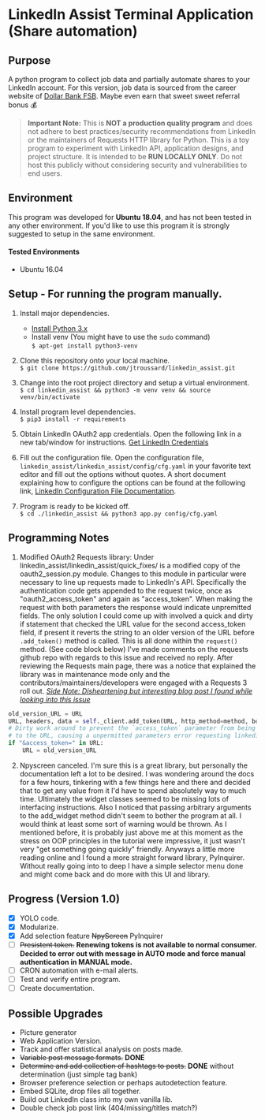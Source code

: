 LinkedIn Assist Terminal Application (Share automation)
==================

## Purpose  

A python program to collect job data and partially automate shares to your LinkedIn account. For this version, job data is sourced from the career website of [Dollar Bank FSB](https://dollarbankcareers.dejobs.org/). Maybe even earn that sweet sweet referral bonus :moneybag:
> **Important Note:**
> This is **NOT a production quality program** and does not adhere to best practices/security recommendations from LinkedIn or the maintainers of Requests HTTP library for Python.
> This is a toy program to experiment with LinkedIn API, application designs, and project structure. It is intended to be **RUN LOCALLY ONLY**. Do not host this publicly without considering security and vulnerabilities to end users.

## Environment  

This program was developed for **Ubuntu 18.04**, and has not been tested in any other environment. If you'd like to use this program it is strongly suggested to setup in the same environment.

#### Tested Environments  
- Ubuntu 16.04

## Setup - For running the program manually.  

1. Install major dependencies.  
    -  [Install Python 3.x](https://www.python.org/downloads/)
    -  Install venv (You might have to use the `sudo` command)  
    `$ apt-get install python3-venv`  
    
2. Clone this repository onto your local machine.  
`$ git clone https://github.com/jtroussard/linkedin_assist.git`

3. Change into the root project directory and setup a virtual environment.  
`$ cd linkedin_assist && python3 -m venv venv && source venv/bin/activate`  

4. Install program level dependencies.  
`$ pip3 install -r requirements`  

5. Obtain LinkedIn OAuth2 app credentials. Open the following link in a new tab/window for instructions.
[Get LinkedIn Credentials](https://github.com/jtroussard/linkedin_assist/blob/master/linkedin_assist/docs/get-linkedin-keys.md)  

6. Fill out the configuration file. Open the configuration file, `linkedin_assist/linkedin_assist/config/cfg.yaml` in your favorite text editor and fill out the options without quotes. A short document explaining how to configure the options can be found at the following link, [LinkedIn Configuration File Documentation](https://github.com/jtroussard/linkedin_assist/blob/master/linkedin_assist/docs/configuration-file-documentation.md).  

7. Program is ready to be kicked off.  
`$ cd ./linkedin_assist && python3 app.py config/cfg.yaml`


## Programming Notes  

1. Modified OAuth2 Requests library: Under linkedin_assist/linkedin_assist/quick_fixes/ is a modified copy of the oauth2_session.py module. Changes to this module in particular were necessary to line up requests made to LinkedIn's API. Specifically the authentication code gets appended to the request twice, once as "oauth2_access_token" and again as "access_token". When making the request with both parameters the response would indicate unpremitted fields. The only solution I could come up with involved a quick and dirty if statement that checked the URL value for the second access_token field, if present it reverts the string to an older version of the URL before `.add_token()` method is called. This is all done within the `request()` method. (See code block below) I've made comments on the requests github repo with regards to this issue and received no reply. After reviewing the Requests main page, there was a notice that explained the library was in maintenance mode only and the contributors/maintainers/developers were engaged with a Requests 3 roll out. [*Side Note: Disheartening but interesting blog post I found while looking into this issue*](https://vorpus.org/blog/why-im-not-collaborating-with-kenneth-reitz/)

```python
old_version_URL = URL
URL, headers, data = self._client.add_token(URL, http_method=method, body=data, headers=headers)
# Dirty work around to prevent the `access_token` parameter from being added
# to the URL, causing a unpermitted parameters error requesting linkedin resource.
if "&access_token=" in URL:
    URL = old_version_URL
```

2. Npyscreen canceled. I'm sure this is a great library, but personally the documentation left a lot to be desired. I was wondering around the docs for a few hours, tinkering with a few things here and there and decided that to get any value from it I'd have to spend absolutely way to much time. Ultimately the widget classes seemed to be missing lots of interfacing instructions. Also I noticed that passing arbitrary arguments to the add_widget method didn't seem to bother the program at all. I would think at least some sort of warning would be thrown. As I mentioned before, it is probably just above me at this moment as the stress on OOP principles in the tutorial were impressive, it just wasn't very "get something going quickly" friendly. Anyways a little more reading online and I found a more straight forward library, PyInquirer. Without really going into to deep I have a simple selector menu done and might come back and do more with this UI and library.

## Progress (Version 1.0)  

- [X] YOLO code.
- [X] Modularize.
- [X] Add selection feature ~~NpyScreen~~ PyInquirer
- [ ] ~~Presistent token.~~ **Renewing tokens is not available to normal consumer. Decided to error out with message in AUTO mode and force manual authentication in MANUAL mode.**
- [ ] CRON automation with e-mail alerts.
- [ ] Test and verify entire program.
- [ ] Create documentation.

## Possible Upgrades  

- Picture generator
- Web Application Version.
- Track and offer statistical analysis on posts made.
- ~~Variable post message formats.~~ __DONE__
- ~~Determine and add collection of hashtags to posts.~~ __DONE__ without determination (just simple tag bank)
- Browser preference selection or perhaps autodetection feature.
- Embed SQLite, drop files all together.
- Build out LinkedIn class into my own vanilla lib.
- Double check job post link (404/missing/titles match?)
